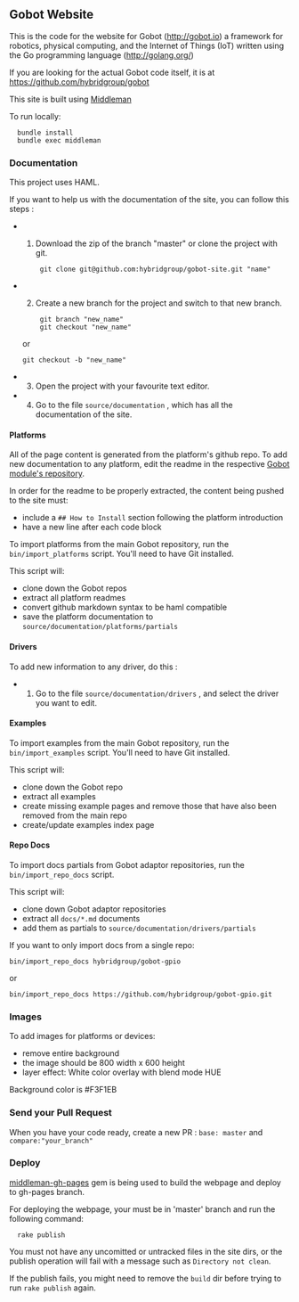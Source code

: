 ## Gobot Website

This is the code for the website for Gobot (http://gobot.io) a framework for robotics, physical computing, and the Internet of Things (IoT) written using the Go programming language (http://golang.org/)

If you are looking for the actual Gobot code itself, it is at https://github.com/hybridgroup/gobot

This site is built using [Middleman](http://middlemanapp.com/basics/getting-started/)

To run locally:

      bundle install
      bundle exec middleman

### Documentation

This project uses HAML.

If you want to help us with the documentation of the site, you can follow this steps :

- 1) Download the zip of the branch "master" or clone the project with git.

		  git clone git@github.com:hybridgroup/gobot-site.git "name"

- 2) Create a new branch for the project and switch to that new branch.

		  git branch "new_name"
		  git checkout "new_name"

  or

      git checkout -b "new_name"

- 3) Open the project with your favourite text editor.

- 4) Go to the file `source/documentation` , which has all the documentation of the site.

#### Platforms

All of the page content is generated from the platform's github repo. To add new documentation to any platform, edit the readme in the respective [Gobot module's repository](https://github.com/hybridgroup/gobot/tree/master/platforms).

In order for the readme to be properly extracted, the content being pushed to the site must:

- include a `## How to Install` section following the platform introduction
- have a new line after each code block

To import platforms from the main Gobot repository, run the `bin/import_platforms` script. You'll need to have Git installed.

This script will:

- clone down the Gobot repos
- extract all platform readmes
- convert github markdown syntax to be haml compatible
- save the platform documentation to `source/documentation/platforms/partials`

#### Drivers

To add new information to any driver, do this :

- 1) Go to the file `source/documentation/drivers` , and select the driver you want to edit.

#### Examples

To import examples from the main Gobot repository, run the `bin/import_examples`
script. You'll need to have Git installed.

This script will:

- clone down the Gobot repo
- extract all examples
- create missing example pages and remove those that have also been removed from the main repo
- create/update examples index page

#### Repo Docs

To import docs partials from Gobot adaptor repositories, run the
`bin/import_repo_docs` script.

This script will:

- clone down Gobot adaptor repositories
- extract all `docs/*.md` documents
- add them as partials to `source/documentation/drivers/partials`

If you want to only import docs from a single repo:

```
bin/import_repo_docs hybridgroup/gobot-gpio
```

or

```
bin/import_repo_docs https://github.com/hybridgroup/gobot-gpio.git
```

### Images

To add images for platforms or devices:

- remove entire background
- the image should be 800 width x 600 height
- layer effect: White color overlay with blend mode HUE

Background color is #F3F1EB

### Send your Pull Request

When you have your code ready, create a new PR : `base: master` and `compare:"your_branch"`

### Deploy

[middleman-gh-pages](https://github.com/neo/middleman-gh-pages) gem is being used to build the webpage and deploy to gh-pages branch.

For deploying the webpage, your must be in 'master' branch and run the following command:

      rake publish

You must not have any uncomitted or untracked files in the site dirs, or the publish operation will fail with a message such as `Directory not clean`.

If the publish fails, you might need to remove the `build` dir before trying to run `rake publish` again.
